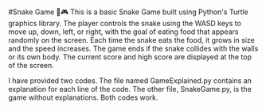 #Snake Game 🐍🎮
This is a basic Snake Game built using Python's Turtle graphics library. The player controls the snake using the WASD keys to move up, down, left, or right, with the goal of eating food that appears randomly on the screen. Each time the snake eats the food, it grows in size and the speed increases. The game ends if the snake collides with the walls or its own body. The current score and high score are displayed at the top of the screen.

I have provided two codes. The file named GameExplained.py contains an explanation for each line of the code. The other file, SnakeGame.py, is the game without explanations. Both codes work.
